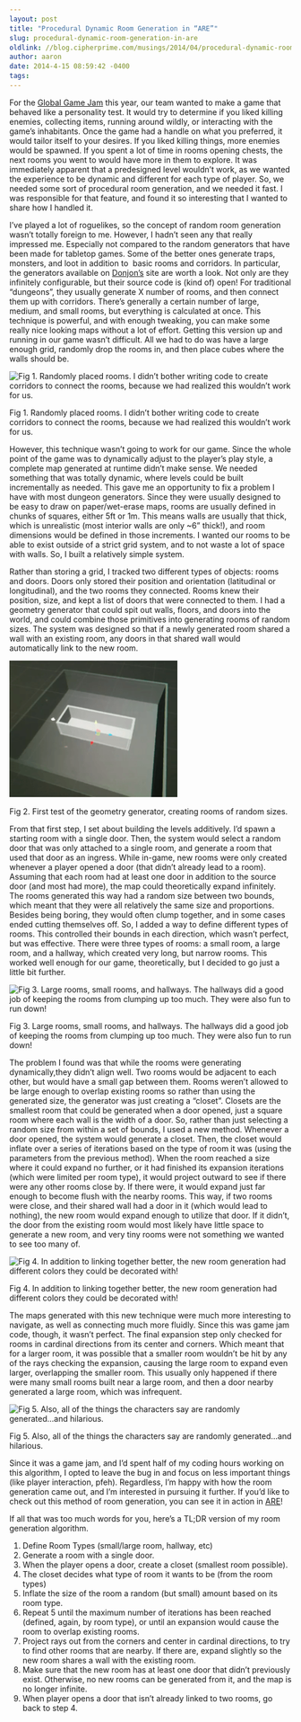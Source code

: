 ```yaml
---
layout: post
title: "Procedural Dynamic Room Generation in “ARE”"
slug: procedural-dynamic-room-generation-in-are
oldlink: //blog.cipherprime.com/musings/2014/04/procedural-dynamic-room-generation-in-are
author: aaron
date: 2014-4-15 08:59:42 -0400
tags: 
---
```


For the [Global Game Jam](http://globalgamejam.org/) this year, our team wanted to make a game that behaved like a personality test. It would try to determine if you liked killing enemies, collecting items, running around wildly, or interacting with the game’s inhabitants. Once the game had a handle on what you preferred, it would tailor itself to your desires. If you liked killing things, more enemies would be spawned. If you spent a lot of time in rooms opening chests, the next rooms you went to would have more in them to explore. It was immediately apparent that a predesigned level wouldn’t work, as we wanted the experience to be dynamic and different for each type of player. So, we needed some sort of procedural room generation, and we needed it fast. I was responsible for that feature, and found it so interesting that I wanted to share how I handled it.

I’ve played a lot of roguelikes, so the concept of random room generation wasn’t totally foreign to me. However, I hadn’t seen any that really impressed me. Especially not compared to the random generators that have been made for tabletop games. Some of the better ones generate traps, monsters, and loot in addition to  basic rooms and corridors. In particular, the generators available on [Donjon’s](http://donjon.bin.sh/fantasy/dungeon/about/) site are worth a look. Not only are they infinitely configurable, but their source code is (kind of) open! For traditional “dungeons”, they usually generate X number of rooms, and then connect them up with corridors. There’s generally a certain number of large, medium, and small rooms, but everything is calculated at once. This technique is powerful, and with enough tweaking, you can make some really nice looking maps without a lot of effort. Getting this version up and running in our game wasn’t difficult. All we had to do was have a large enough grid, randomly drop the rooms in, and then place cubes where the walls should be.

![Fig 1. Randomly placed rooms. I didn’t bother writing code to create corridors to connect the rooms, because we had realized this wouldn’t work for us.](/img/blog/pcgia_1.png)

Fig 1. Randomly placed rooms. I didn’t bother writing code to create corridors to connect the rooms, because we had realized this wouldn’t work for us.

However, this technique wasn’t going to work for our game. Since the whole point of the game was to dynamically adjust to the player’s play style, a complete map generated at runtime didn’t make sense. We needed something that was totally dynamic, where levels could be built incrementally as needed. This gave me an opportunity to fix a problem I have with most dungeon generators. Since they were usually designed to be easy to draw on paper/wet-erase maps, rooms are usually defined in chunks of squares, either 5ft or 1m. This means walls are usually that thick, which is unrealistic (most interior walls are only ~6” thick!), and room dimensions would be defined in those increments. I wanted our rooms to be able to exist outside of a strict grid system, and to not waste a lot of space with walls. So, I built a relatively simple system.

Rather than storing a grid, I tracked two different types of objects: rooms and doors. Doors only stored their position and orientation (latitudinal or longitudinal), and the two rooms they connected. Rooms knew their position, size, and kept a list of doors that were connected to them. I had a geometry generator that could spit out walls, floors, and doors into the world, and could combine those primitives into generating rooms of random sizes. The system was designed so that if a newly generated room shared a wall with an existing room, any doors in that shared wall would automatically link to the new room.

![Fig 2. First test of the geometry generator, creating rooms of random sizes.](/img/blog/pcgia_2.png)

Fig 2. First test of the geometry generator, creating rooms of random sizes.

From that first step, I set about building the levels additively. I’d spawn a starting room with a single door. Then, the system would select a random door that was only attached to a single room, and generate a room that used that door as an ingress. While in-game, new rooms were only created whenever a player opened a door (that didn’t already lead to a room). Assuming that each room had at least one door in addition to the source door (and most had more), the map could theoretically expand infinitely. The rooms generated this way had a random size between two bounds, which meant that they were all relatively the same size and proportions. Besides being boring, they would often clump together, and in some cases ended cutting themselves off. So, I added a way to define different types of rooms. This controlled their bounds in each direction, which wasn’t perfect, but was effective. There were three types of rooms: a small room, a large room, and a hallway, which created very long, but narrow rooms. This worked well enough for our game, theoretically, but I decided to go just a little bit further.

![Fig 3. Large rooms, small rooms, and hallways. The hallways did a good job of keeping the rooms from clumping up too much. They were also fun to run down!](/img/blog/pcgia_3.png)

Fig 3. Large rooms, small rooms, and hallways. The hallways did a good job of keeping the rooms from clumping up too much. They were also fun to run down!

The problem I found was that while the rooms were generating dynamically,they didn’t align well. Two rooms would be adjacent to each other, but would have a small gap between them. Rooms weren’t allowed to be large enough to overlap existing rooms so rather than using the generated size, the generator was just creating a “closet”. Closets are the smallest room that could be generated when a door opened, just a square room where each wall is the width of a door. So, rather than just selecting a random size from within a set of bounds, I used a new method. Whenever a door opened, the system would generate a closet. Then, the closet would inflate over a series of iterations based on the type of room it was (using the parameters from the previous method). When the room reached a size where it could expand no further, or it had finished its expansion iterations (which were limited per room type), it would project outward to see if there were any other rooms close by. If there were, it would expand just far enough to become flush with the nearby rooms. This way, if two rooms were close, and their shared wall had a door in it (which would lead to nothing), the new room would expand enough to utilize that door. If it didn’t, the door from the existing room would most likely have little space to generate a new room, and very tiny rooms were not something we wanted to see too many of.

![Fig 4. In addition to linking together better, the new room generation had different colors they could be decorated with!](/img/blog/pcgia_4.png)

Fig 4. In addition to linking together better, the new room generation had different colors they could be decorated with!

The maps generated with this new technique were much more interesting to navigate, as well as connecting much more fluidly. Since this was game jam code, though, it wasn’t perfect. The final expansion step only checked for rooms in cardinal directions from its center and corners. Which meant that for a larger room, it was possible that a smaller room wouldn’t be hit by any of the rays checking the expansion, causing the large room to expand even larger, overlapping the smaller room. This usually only happened if there were many small rooms built near a large room, and then a door nearby generated a large room, which was infrequent.

![Fig 5. Also, all of the things the characters say are randomly generated...and hilarious.](/img/blog/pcgia_5.png)

Fig 5. Also, all of the things the characters say are randomly generated…and hilarious.

Since it was a game jam, and I’d spent half of my coding hours working on this algorithm, I opted to leave the bug in and focus on less important things (like player interaction, pfeh). Regardless, I’m happy with how the room generation came out, and I’m interested in pursuing it further. If you’d like to check out this method of room generation, you can see it in action in [ARE](http://aaronchap.in/GGJ2014/AREWeb.html)!

If all that was too much words for you, here’s a TL;DR version of my room generation algorithm.

1.  Define Room Types (small/large room, hallway, etc)
2.  Generate a room with a single door.
3.  When the player opens a door, create a closet (smallest room possible).
4.  The closet decides what type of room it wants to be (from the room types)
5.  Inflate the size of the room a random (but small) amount based on its room type.
6.  Repeat 5 until the maximum number of iterations has been reached (defined, again, by room type), or until an expansion would cause the room to overlap existing rooms.
7.  Project rays out from the corners and center in cardinal directions, to try to find other rooms that are nearby. If there are, expand slightly so the new room shares a wall with the existing room.
8.  Make sure that the new room has at least one door that didn’t previously exist. Otherwise, no new rooms can be generated from it, and the map is no longer infinite.
9.  When player opens a door that isn’t already linked to two rooms, go back to step 4.
